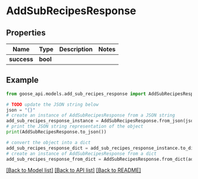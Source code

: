 # AddSubRecipesResponse


## Properties

Name | Type | Description | Notes
------------ | ------------- | ------------- | -------------
**success** | **bool** |  | 

## Example

```python
from goose_api.models.add_sub_recipes_response import AddSubRecipesResponse

# TODO update the JSON string below
json = "{}"
# create an instance of AddSubRecipesResponse from a JSON string
add_sub_recipes_response_instance = AddSubRecipesResponse.from_json(json)
# print the JSON string representation of the object
print(AddSubRecipesResponse.to_json())

# convert the object into a dict
add_sub_recipes_response_dict = add_sub_recipes_response_instance.to_dict()
# create an instance of AddSubRecipesResponse from a dict
add_sub_recipes_response_from_dict = AddSubRecipesResponse.from_dict(add_sub_recipes_response_dict)
```
[[Back to Model list]](../README.md#documentation-for-models) [[Back to API list]](../README.md#documentation-for-api-endpoints) [[Back to README]](../README.md)


